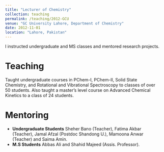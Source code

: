 ```yaml
---
title: "Lecturer of Chemistry"
collection: teaching
permalink: /teaching/2012-GCU
venue: "GC University Lahore, Department of Chemistry"
date: 2012-11-01
location: "Lahore, Pakistan"
---
```


I instructed undergraduate and MS classes and mentored research projects.

Teaching
======
Taught undergraduate courses in PChem-I, PChem-II, Solid State Chemistry, and Rotational and Vibrational Spectroscopy to classes of over 50 students. Also taught a master’s level course on Advanced Chemical Kinetics to a class of 24 students.

Mentoring
======
- **Undergraduate Students** Sheher Bano (Teacher), Fatima Akbar (Teacher), Jamal Afzal (Postdoc Shandong U.), Mamoona Anwar (Teacher) and Saima Amin.
- **M.S Students** Abbas Ali and Shahid Majeed (Assis. Professor).
